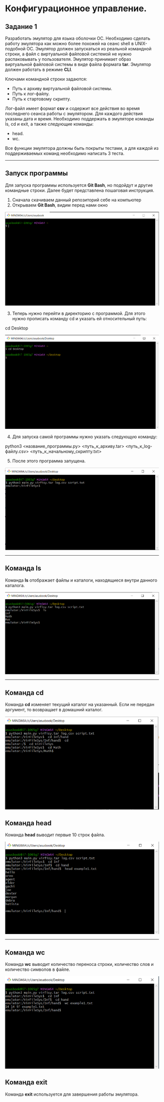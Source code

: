 # Конфигурационное управление.
## Задание 1
Разработать эмулятор для языка оболочки ОС. Необходимо сделать работу
эмулятора как можно более похожей на сеанс shell в UNIX-подобной ОС.
Эмулятор должен запускаться из реальной командной строки, а файл с
виртуальной файловой системой не нужно распаковывать у пользователя.
Эмулятор принимает образ виртуальной файловой системы в виде файла формата 
**tar**. Эмулятор должен работать в режиме **CLI**.

Ключами командной строки задаются:
- Путь к архиву виртуальной файловой системы.
- Путь к лог-файлу.
- Путь к стартовому скрипту.

Лог-файл имеет формат **csv** и содержит все действия во время последнего сеанса работы с эмулятором. Для каждого действия указаны дата и время.
Необходимо поддержать в эмуляторе команды ls, cd и exit, а также следующие команды:
- head.
- wc.

Все функции эмулятора должны быть покрыты тестами, а для каждой из поддерживаемых команд необходимо написать 3 теста.

---
## Запуск программы
Для запуска программы используется **Git Bash**, но подойдут и другие командные строки. Далее будет представлена пошаговая инструкция.
1. Сначала скачиваем данный репозиторий себе на компьютер
2. Открываем **Git Bash**, видим перед нами окно

![Окно Git Bash](https://github.com/AizenSouskeHado901/konfigHomeWork/blob/main/1.png)

3. Теперь нужно перейти в директорию с программой. Для этого нужно прописать команду cd и указать ей относительный путь:

cd Desktop

![Команда cd](https://github.com/AizenSouskeHado901/konfigHomeWork/blob/main/2.png)

4. Для запуска самой программы нужно указать следующую команду:


python3 <название_программы.py> <путь_к_архиву.tar> <путь_к_log-файлу.csv> <путь_к_начальному_скрипту.txt>

5. После этого программа запущена.

![Интерфейс программы](https://github.com/AizenSouskeHado901/konfigHomeWork/blob/main/3.png)

---

## Команда ls

Команда **ls** отображает файлы и каталоги, находящиеся внутри данного каталога.

![Пример использования ls](https://github.com/AizenSouskeHado901/konfigHomeWork/blob/main/4.png)

---

## Команда cd

Команда **cd** изменяет текущий каталог на указанный. Если не передан аргумент, то возвращает в домашний каталог.

![Пример использования cd](https://github.com/AizenSouskeHado901/konfigHomeWork/blob/main/5.png)


## Команда head

Команда **head** выводит первые 10 строк файла.

![Пример использования head](https://github.com/AizenSouskeHado901/konfigHomeWork/blob/main/6.png)

---

## Команда wc

Команда **wc** выводит количество переноса строки, количество слов и количество символов в файле.

![Пример использования wc](https://github.com/AizenSouskeHado901/konfigHomeWork/blob/main/7.png)

## Команда exit

Команда **exit** используется для завершения работы эмулятора.


